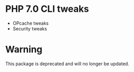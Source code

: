 # PHP 7.0 CLI tweaks
* OPcache tweaks
* Security tweaks

# Warning
This package is deprecated and will no longer be updated.
